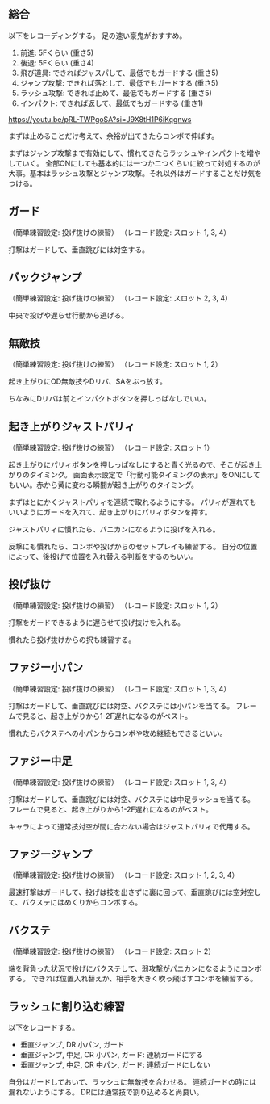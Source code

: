 ## 総合

以下をレコーディングする。
足の速い豪鬼がおすすめ。

1. 前進: 5Fくらい (重さ5)
2. 後退: 5Fくらい (重さ4)
3. 飛び道具: できればジャスパして、最低でもガードする (重さ5)
4. ジャンプ攻撃: できれば落として、最低でもガードする (重さ5)
5. ラッシュ攻撃: できれば止めて、最低でもガードする (重さ5)
6. インパクト: できれば返して、最低でもガードする (重さ1)

https://youtu.be/pRL-TWPgoSA?si=J9X8tH1P6iKqgnws

まずは止めることだけ考えて、余裕が出てきたらコンボで伸ばす。

まずはジャンプ攻撃まで有効にして、慣れてきたらラッシュやインパクトを増やしていく。
全部ONにしても基本的には一つか二つくらいに絞って対処するのが大事。基本はラッシュ攻撃とジャンプ攻撃。それ以外はガードすることだけ気をつける。

## ガード

（簡単練習設定: 投げ抜けの練習）
（レコード設定: スロット 1, 3, 4）

打撃はガードして、垂直跳びには対空する。

## バックジャンプ

（簡単練習設定: 投げ抜けの練習）
（レコード設定: スロット 2, 3, 4）

中央で投げや遅らせ行動から逃げる。

## 無敵技

（簡単練習設定: 投げ抜けの練習）
（レコード設定: スロット 1, 2）

起き上がりにOD無敵技やDリバ、SAをぶっ放す。

ちなみにDリバは前とインパクトボタンを押しっぱなしでいい。

## 起き上がりジャストパリィ

（簡単練習設定: 投げ抜けの練習）
（レコード設定: スロット 1）

起き上がりにパリィボタンを押しっぱなしにすると青く光るので、そこが起き上がりのタイミング。
画面表示設定で「行動可能タイミングの表示」をONにしてもいい。赤から黄に変わる瞬間が起き上がりのタイミング。

まずはとにかくジャストパリィを連続で取れるようにする。
パリィが遅れてもいいようにガードを入れて、起き上がりにパリィボタンを押す。

ジャストパリィに慣れたら、パニカンになるように投げを入れる。

反撃にも慣れたら、コンボや投げからのセットプレイも練習する。
自分の位置によって、後投げで位置を入れ替える判断をするのもいい。

## 投げ抜け

（簡単練習設定: 投げ抜けの練習）
（レコード設定: スロット 1, 2）

打撃をガードできるように遅らせて投げ抜けを入れる。

慣れたら投げ抜けからの択も練習する。

## ファジー小パン

（簡単練習設定: 投げ抜けの練習）
（レコード設定: スロット 1, 3, 4）

打撃はガードして、垂直跳びには対空、バクステには小パンを当てる。
フレームで見ると、起き上がりから1-2F遅れになるのがベスト。

慣れたらバクステへの小パンからコンボや攻め継続もできるといい。

## ファジー中足

（簡単練習設定: 投げ抜けの練習）
（レコード設定: スロット 1, 3, 4）

打撃はガードして、垂直跳びには対空、バクステには中足ラッシュを当てる。
フレームで見ると、起き上がりから1-2F遅れになるのがベスト。

キャラによって通常技対空が間に合わない場合はジャストパリィで代用する。

## ファジージャンプ

（簡単練習設定: 投げ抜けの練習）
（レコード設定: スロット 1, 2, 3, 4）

最速打撃はガードして、投げは技を出さずに裏に回って、垂直跳びには空対空して、バクステにはめくりからコンボする。

## バクステ

（簡単練習設定: 投げ抜けの練習）
（レコード設定: スロット 2）

端を背負った状況で投げにバクステして、弱攻撃がパニカンになるようにコンボする。
できれば位置入れ替えか、相手を大きく吹っ飛ばすコンボを練習する。

## ラッシュに割り込む練習

以下をレコードする。

- 垂直ジャンプ, DR 小パン, ガード
- 垂直ジャンプ, 中足, CR 小パン, ガード: 連続ガードにする
- 垂直ジャンプ, 中足, CR 中パン, ガード: 連続ガードにしない

自分はガードしておいて、ラッシュに無敵技を合わせる。
連続ガードの時には漏れないようにする。
DRには通常技で割り込めると尚良い。
